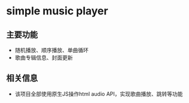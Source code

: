 # simple music player

## 主要功能

- 随机播放、顺序播放、单曲循环
- 歌曲专辑信息、封面更新

## 相关信息

- 该项目全部使用原生JS操作html audio API，实现歌曲播放、跳转等功能